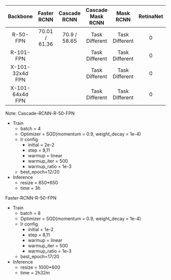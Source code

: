 |    Backbone     | Faster RCNN   | Cascade RCNN | Cascade Mask RCNN |   Mask RCNN    | RetinaNet |
| :-------------: | :-----------: | :----------: | :---------------: | :------------: | :-------: |
|    R-50-FPN     | 70.01 / 61.36 | 70.9 / 58.65 |  Task Different   | Task Different |     0     |
|    R-101-FPN    |               |              |  Task Different   | Task Different |     0     |
| X-101-32x4d FPN |               |              |  Task Different   | Task Different |     0     |
| X-101-64x4d FPN |               |              |  Task Different   | Task Different |     0     |

Note:
Cascade-RCNN-R-50-FPN
- Train
    - batch = 4
    - Optimizer = SGD(momentum = 0.9, weight_decay = 1e-4)
    - lr config
        - initial = 2e-2
        - step = 8,11
        - warmup = linear
        - warmup_iter = 500
        - warmup_ratio = 1e-3
    - best_epoch=12/20
- Inference
    - resize = 650*650
    - time = 3h

Faster-RCNN-R-50-FPN
- Train
    - batch = 8
    - Optimizer = SGD(momentum = 0.9, weight_decay = 1e-4)
    - lr config
        - initial = 1e-2
        - step = 8,11
        - warmup = linear
        - warmup_iter = 500
        - warmup_ratio = 1e-3
    - best_epoch=17/20
- Inference
    - resize = 1000*600
    - time = 2h32m
